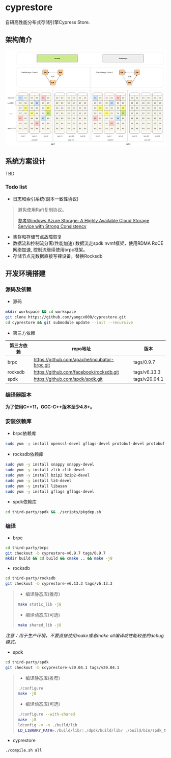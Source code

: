# cyprestore
自研高性能分布式存储引擎Cypress Store.
## 架构简介

![Cyprestore单数据中心集群架构图](docs/Architecture.png)

## 系统方案设计
TBD
### Todo list
- 日志和索引系统(副本一致性协议)

> 避免使用Raft复制协议。
> 
> [参考Windows Azure Storage: A Highly Available Cloud Storage Service with Strong Consistency](https://azure.microsoft.com/en-us/blog/sosp-paper-windows-azure-storage-a-highly-available-cloud-storage-service-with-strong-consistency/)

- 集群和存储节点故障恢复
- 数据流和控制流分离(性能加速)
数据流走spdk nvmf框架，使用RDMA RoCE网络加速, 控制流继续使用brpc框架。
- 存储节点元数据直接写裸设备，替换Rocksdb

## 开发环境搭建
### 源码及依赖
- 源码
```sh
mkdir workspace && cd workspace  
git clone https://github.com/yangcx000/cyprestore.git  
cd cyprestore && git submodule update --init --recursive  
```

- 第三方依赖

| 第三方依赖 | repo地址 | 版本 |
| ------ | ------ | ------ |
| brpc | https://github.com/apache/incubator-brpc.git | tags/0.9.7 |
| rocksdb | https://github.com/facebook/rocksdb.git | tags/v6.13.3 |
| spdk | https://github.com/spdk/spdk.git | tags/v20.04.1 |

### 编译器版本
**为了使用C++11，GCC-C++版本至少4.8+。**

### 安装依赖库
- brpc依赖库
```sh
sudo yum -y install openssl-devel gflags-devel protobuf-devel protobuf-compiler leveldb-devel gperftools-devel gtest-devel
```

- rocksdb依赖库
```sh
sudo yum -y install snappy snappy-devel  
sudo yum -y install zlib zlib-devel  
sudo yum -y install bzip2 bzip2-devel  
sudo yum -y install lz4-devel   
sudo yum -y install libasan  
sudo yum -y install gflags gflags-devel  
```

- spdk依赖库
```sh
cd third-party/spdk && ./scripts/pkgdep.sh
```

### 编译
- brpc
```sh
cd third-party/brpc  
git checkout -b cyprestore-v0.9.7 tags/0.9.7  
mkdir build && cd build && cmake .. && make -j8  
```

- rocksdb
```sh
cd third-party/rocksdb   
git checkout -b cyprestore-v6.13.3 tags/v6.13.3  
```
> - 编译静态库(推荐)  
> ```sh
> make static_lib -j8
> ```
> - 编译动态库(可选)  
> ```sh
> make shared_lib -j8
> ```

*注意：用于生产环境，不要直接使用make或者make all编译成性能较差的debug模式。*

- spdk
```sh
cd third-party/spdk  
git checkout -b ccyprestore-v20.04.1 tags/v20.04.1  
```
> - 编译静态库(推荐)  
> ```sh
> ./configure  
> make -j8  
> ```
> - 编译动态库(可选)  
> ```sh
> ./configure --with-shared   
> make -j8  
> ldconfig -v -n ./build/lib  
> LD_LIBRARY_PATH=./build/lib/:./dpdk/build/lib/ ./build/bin/spdk_tgt  
> ```
- cyprestore
```sh
./compile.sh all
```
